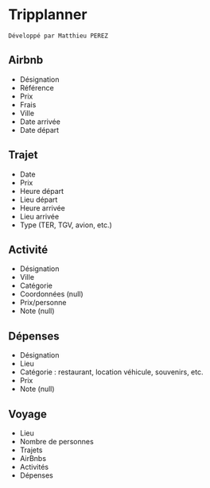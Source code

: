 # Tripplanner

`Développé par Matthieu PEREZ`

## Airbnb

- Désignation
- Référence
- Prix
- Frais
- Ville
- Date arrivée
- Date départ

## Trajet

- Date
- Prix
- Heure départ
- Lieu départ
- Heure arrivée
- Lieu arrivée
- Type (TER, TGV, avion, etc.)

## Activité

- Désignation
- Ville
- Catégorie
- Coordonnées (null)
- Prix/personne
- Note (null)

## Dépenses

- Désignation
- Lieu
- Catégorie : restaurant, location véhicule, souvenirs, etc.
- Prix
- Note (null)

## Voyage

- Lieu
- Nombre de personnes
- Trajets
- AirBnbs
- Activités
- Dépenses